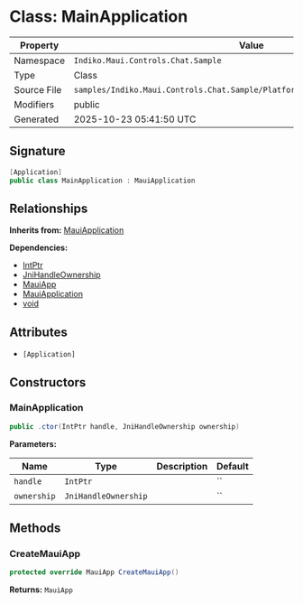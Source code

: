 # Class: MainApplication

| Property | Value |
|----------|-------|
| Namespace | `Indiko.Maui.Controls.Chat.Sample` |
| Type | Class |
| Source File | `samples/Indiko.Maui.Controls.Chat.Sample/Platforms/Android/MainApplication.cs` |
| Modifiers | public |
| Generated | 2025-10-23 05:41:50 UTC |

## Signature

```csharp
[Application]
public class MainApplication : MauiApplication
```

## Relationships

**Inherits from:** [MauiApplication](MauiApplication.md)

**Dependencies:**
- [IntPtr](IntPtr.md)
- [JniHandleOwnership](JniHandleOwnership.md)
- [MauiApp](MauiApp.md)
- [MauiApplication](MauiApplication.md)
- [void](void.md)

## Attributes

- `[Application]`

## Constructors

### MainApplication

```csharp
public .ctor(IntPtr handle, JniHandleOwnership ownership)
```

**Parameters:**

| Name | Type | Description | Default |
|------|------|-------------|---------|
| `handle` | `IntPtr` |  | `` |
| `ownership` | `JniHandleOwnership` |  | `` |

## Methods

### CreateMauiApp

```csharp
protected override MauiApp CreateMauiApp()
```

**Returns:** `MauiApp`

